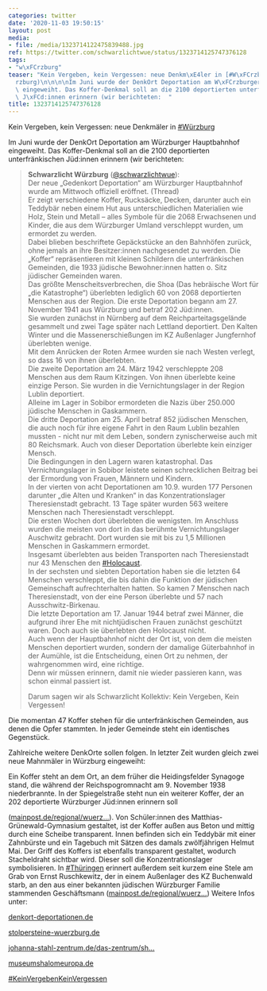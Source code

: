 ```yaml
---
categories: twitter
date: '2020-11-03 19:50:15'
layout: post
media:
- file: /media/1323714122475839488.jpg
ref: https://twitter.com/schwarzlichtwue/status/1323714125747376128
tags:
- "w\xFCrzburg"
teaser: "Kein Vergeben, kein Vergessen: neue Denkm\xE4ler in [#W\xFCrzburg](/t/w\xFC\
  rzburg)\n\n\n\nIm Juni wurde der DenkOrt Deportation am W\xFCrzburger Hauptbahnhof\
  \ eingeweiht. Das Koffer-Denkmal soll an die 2100 deportierten unterfr\xE4nkischen\
  \ J\xFCd:innen erinnern (wir berichteten:  "
title: 1323714125747376128
---
```

Kein Vergeben, kein Vergessen: neue Denkmäler in [#Würzburg](/t/würzburg)



Im Juni wurde der DenkOrt Deportation am Würzburger Hauptbahnhof eingeweiht. Das Koffer-Denkmal soll an die 2100 deportierten unterfränkischen Jüd:innen erinnern (wir berichteten:  
> <b>Schwarzlicht Würzburg</b> ([@schwarzlichtwue](https://twitter.com/schwarzlichtwue)):  
>Der neue „Gedenkort Deportation“ am Würzburger Hauptbahnhof wurde am Mittwoch offiziell eröffnet. (Thread)   
>Er zeigt verschiedene Koffer, Rucksäcke, Decken, darunter auch ein Teddybär neben einem Hut aus unterschiedlichen Materialien wie Holz, Stein und Metall – alles Symbole für die 2068 Erwachsenen und Kinder, die aus dem Würzburger Umland verschleppt wurden, um ermordet zu werden.   
>Dabei blieben beschriftete Gepäckstücke an den Bahnhöfen zurück, ohne jemals an ihre Besitzer:innen nachgesendet zu werden. Die „Koffer“ repräsentieren mit kleinen Schildern die unterfränkischen Gemeinden, die 1933 jüdische Bewohner:innen hatten o. Sitz jüdischer Gemeinden waren.  
>Das größte Menscheitsverbrechen, die Shoa (Das hebräische Wort für „die Katastrophe“) überlebten lediglich 60 von 2068 deportierten Menschen aus der Region. Die erste Deportation begann am 27. November 1941 aus Würzburg und betraf 202 Jüd:innen.  
>Sie wurden zunächst in Nürnberg auf dem Reichparteitagsgelände gesammelt und zwei Tage später nach Lettland deportiert. Den Kalten Winter und die Massenerschießungen im KZ Außenlager Jungfernhof überlebten wenige.  
>Mit dem Anrücken der Roten Armee wurden sie nach Westen verlegt, so dass 16 von ihnen überlebten.  
>Die zweite Deportation am 24. März 1942 verschleppte 208 Menschen aus dem Raum Kitzingen. Von ihnen überlebte keine einzige Person. Sie wurden in die Vernichtungslager in der Region Lublin deportiert.  
>Alleine im Lager in Sobibor ermordeten die Nazis über 250.000 jüdische Menschen in Gaskammern.  
>Die dritte Deportation am 25. April betraf 852 jüdischen Menschen, die auch noch für ihre eigene Fahrt in den Raum Lublin bezahlen mussten - nicht nur mit dem Leben, sondern zynischerweise auch mit 80 Reichsmark. Auch von dieser Deportation überlebte kein einziger Mensch.  
>Die Bedingungen in den Lagern waren katastrophal. Das Vernichtungslager in Sobibor leistete seinen schrecklichen Beitrag bei der Ermordung von Frauen, Männern und Kindern.  
>In der vierten von acht Deportationen am 10.9. wurden 177 Personen darunter „die Alten und Kranken“ in das Konzentrationslager Theresienstadt gebracht. 13 Tage später wurden 563 weitere Menschen nach Theresienstadt verschleppt.  
>Die ersten Wochen dort überlebten die wenigsten. Im Anschluss wurden die meisten von dort in das berühmte Vernichtungslager Auschwitz gebracht. Dort wurden sie mit bis zu 1,5 Millionen Menschen in Gaskammern ermordet.  
>Insgesamt überlebten aus beiden Transporten nach Theresienstadt nur 43 Menschen den [#Holocaust](/t/holocaust).  
>In der sechsten und siebten Deportation haben sie die letzten 64 Menschen verschleppt, die bis dahin die Funktion der jüdischen Gemeinschaft aufrechterhalten hatten. So kamen 7 Menschen nach Theresienstadt, von der eine Person überlebte und 57 nach Ausschwitz-Birkenau.  
>Die letzte Deportation am 17. Januar 1944 betraf zwei Männer, die aufgrund ihrer Ehe mit nichtjüdischen Frauen zunächst geschützt waren. Doch auch sie überlebten den Holocaust nicht.  
>Auch wenn der Hauptbahnhof nicht der Ort ist, von dem die meisten Menschen deportiert wurden, sondern der damalige Güterbahnhof in der Aumühle, ist die Entscheidung, einen Ort zu nehmen, der wahrgenommen wird, eine richtige.  
>Denn wir müssen erinnern, damit nie wieder passieren kann, was schon einmal passiert ist.   
>  
>  
>  
>Darum sagen wir als Schwarzlicht Kollektiv: Kein Vergeben, Kein Vergessen!  


Die momentan 47 Koffer stehen für die unterfränkischen Gemeinden, aus denen die Opfer stammten. In jeder Gemeinde steht ein identisches Gegenstück.

Zahlreiche weitere DenkOrte sollen folgen.
In letzter Zeit wurden gleich zwei neue Mahnmäler in Würzburg eingeweiht: 

Ein Koffer steht an dem Ort, an dem früher die Heidingsfelder Synagoge stand, die während der Reichspogromnacht am 9. November 1938 niederbrannte.
In der Spiegelstraße steht nun ein weiterer Koffer, der an 202 deportierte Würzburger Jüd:innen erinnern soll

([mainpost.de/regional/wuerz…](https://www.mainpost.de/regional/wuerzburg/symbol-fuer-202-deportierte-juedische-mitbuerger-art-10521211)). Von Schüler:innen des Matthias-Grünewald-Gymnasium gestaltet, ist der Koffer außen aus Beton und mittig durch eine Scheibe transparent.
Innen befinden sich ein Teddybär mit einer Zahnbürste und ein Tagebuch mit Sätzen des damals zwölfjährigen Helmut Mai. Der Griff des Koffers ist ebenfalls transparent gestaltet, wodurch Stacheldraht sichtbar wird. Dieser soll die Konzentrationslager symbolisieren.
In [#Thüringen](/t/thüringen) erinnert außerdem seit kurzem eine Stele am Grab von Ernst Ruschkewitz, der in einem Außenlager des KZ Buchenwald starb, an den aus einer bekannten jüdischen Würzburger Familie stammenden Geschäftsmann ([mainpost.de/regional/wuerz…](https://www.mainpost.de/regional/wuerzburg/gestorben-als-arbeitssklave-stein-erinnert-an-ernst-ruschkewitz-art-10517640))
Weitere Infos unter: 

[denkort-deportationen.de](https://denkort-deportationen.de/)

[stolpersteine-wuerzburg.de](https://www.stolpersteine-wuerzburg.de/)

[johanna-stahl-zentrum.de/das-zentrum/sh…](https://www.johanna-stahl-zentrum.de/das-zentrum/shalom-europa/index.html)

[museumshalomeuropa.de](http://museumshalomeuropa.de/)



[#KeinVergebenKeinVergessen](/t/keinvergebenkeinvergessen)
